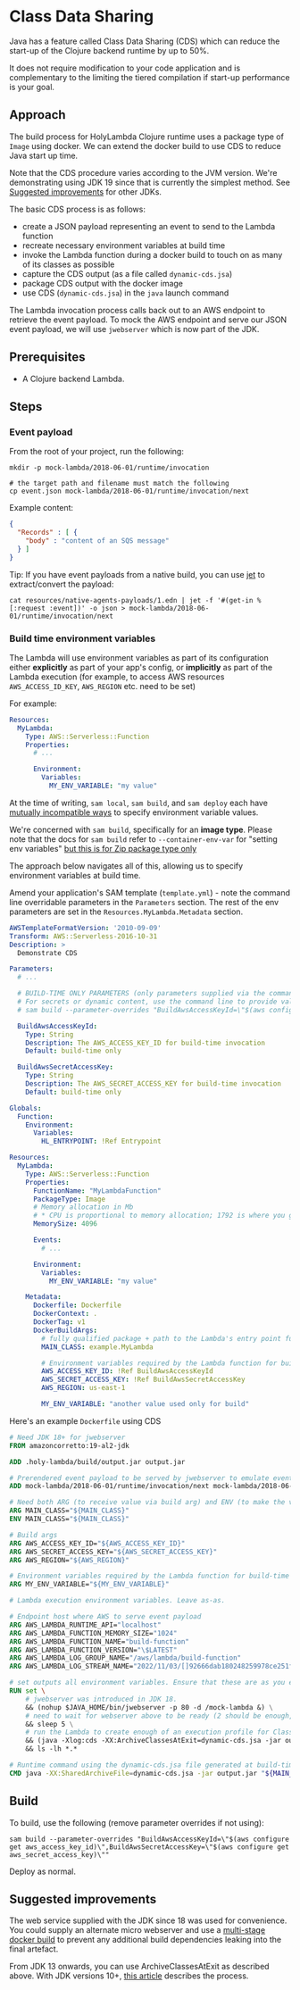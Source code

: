 # Class Data Sharing

Java has a feature called Class Data Sharing (CDS) which can reduce the start-up of the Clojure backend runtime by up to 50%.

It does not require modification to your code application and is complementary to the limiting the tiered compilation if start-up performance is your goal.

## Approach

The build process for HolyLambda Clojure runtime uses a package type of `Image` using docker. We can extend the docker build to use CDS to reduce Java start up time.

Note that the CDS procedure varies according to the JVM version. We're demonstrating using JDK 19 since that is currently the simplest method. See [Suggested improvements](#suggested-improvements) for other JDKs.

The basic CDS process is as follows:
* create a JSON payload representing an event to send to the Lambda function
* recreate necessary environment variables at build time
* invoke the Lambda function during a docker build to touch on as many of its classes as possible
* capture the CDS output (as a file called `dynamic-cds.jsa`)
* package CDS output with the docker image
* use CDS (`dynamic-cds.jsa`) in the `java` launch command

The Lambda invocation process calls back out to an AWS endpoint to retrieve the event payload. To mock the AWS endpoint and serve our JSON event payload, we will use `jwebserver` which is now part of the JDK.

## Prerequisites

* A Clojure backend Lambda.

## Steps

### Event payload

From the root of your project, run the following:
```shell
mkdir -p mock-lambda/2018-06-01/runtime/invocation

# the target path and filename must match the following 
cp event.json mock-lambda/2018-06-01/runtime/invocation/next
```

Example content:

```json
{
  "Records" : [ {
    "body" : "content of an SQS message"
  } ]
}
```

Tip: If you have event payloads from a native build, you can use [jet](https://github.com/borkdude/jet) to extract/convert the payload:

```shell
cat resources/native-agents-payloads/1.edn | jet -f '#(get-in % [:request :event])' -o json > mock-lambda/2018-06-01/runtime/invocation/next
```

### Build time environment variables

The Lambda will use environment variables as part of its configuration either **explicitly** as part of your app's config, or **implicitly** as part of the Lambda execution (for example, to access AWS resources `AWS_ACCESS_ID_KEY`, `AWS_REGION` etc. need to be set)

For example:

```yaml
Resources:
  MyLambda:
    Type: AWS::Serverless::Function
    Properties:
      # ...

      Environment:
        Variables:
          MY_ENV_VARIABLE: "my value"
```

At the time of writing, `sam local`, `sam build`, and `sam deploy` each have [mutually incompatible ways](https://github.com/awslabs/aws-sam-cli/issues/1163#issuecomment-513500473) to specify environment variable values.

We're concerned with `sam build`, specifically for an **image type**. Please note that the docs for `sam build` refer to `--container-env-var` for "setting env variables" [but this is for Zip package type only](https://github.com/aws/aws-sam-cli/issues/2972)

The approach below navigates all of this, allowing us to specify environment variables at build time.

Amend your application's SAM template (`template.yml`) - note the command line overridable parameters in the `Parameters` section. The rest of the env parameters are set in the `Resources.MyLambda.Metadata` section.

```yaml
AWSTemplateFormatVersion: '2010-09-09'
Transform: AWS::Serverless-2016-10-31
Description: >
  Demonstrate CDS

Parameters:
  # ...

  # BUILD-TIME ONLY PARAMETERS (only parameters supplied via the command line need to be declared here)
  # For secrets or dynamic content, use the command line to provide values:
  # sam build --parameter-overrides "BuildAwsAccessKeyId=\"$(aws configure get aws_access_key_id)\",BuildAwsSecretAccessKey=\"$(aws configure get aws_secret_access_key)\""

  BuildAwsAccessKeyId:
    Type: String
    Description: The AWS_ACCESS_KEY_ID for build-time invocation
    Default: build-time only

  BuildAwsSecretAccessKey:
    Type: String
    Description: The AWS_SECRET_ACCESS_KEY for build-time invocation
    Default: build-time only

Globals:
  Function:
    Environment:
      Variables:
        HL_ENTRYPOINT: !Ref Entrypoint

Resources:
  MyLambda:
    Type: AWS::Serverless::Function
    Properties:
      FunctionName: "MyLambdaFunction"
      PackageType: Image
      # Memory allocation in Mb
      # * CPU is proportional to memory allocation; 1792 is where you get a whole CPU.
      MemorySize: 4096

      Events:
        # ...

      Environment:
        Variables:
          MY_ENV_VARIABLE: "my value"

    Metadata:
      Dockerfile: Dockerfile
      DockerContext: .
      DockerTag: v1
      DockerBuildArgs:
        # fully qualified package + path to the Lambda's entry point function
        MAIN_CLASS: example.MyLambda

        # Environment variables required by the Lambda function for build-time invocation.
        AWS_ACCESS_KEY_ID: !Ref BuildAwsAccessKeyId
        AWS_SECRET_ACCESS_KEY: !Ref BuildAwsSecretAccessKey
        AWS_REGION: us-east-1

        MY_ENV_VARIABLE: "another value used only for build"
```

Here's an example `Dockerfile` using CDS 

```dockerfile
# Need JDK 18+ for jwebserver
FROM amazoncorretto:19-al2-jdk

ADD .holy-lambda/build/output.jar output.jar

# Prerendered event payload to be served by jwebserver to emulate event delivery in the Lambda environment.
ADD mock-lambda/2018-06-01/runtime/invocation/next mock-lambda/2018-06-01/runtime/invocation/next

# Need both ARG (to receive value via build arg) and ENV (to make the variable available at runtime)
ARG MAIN_CLASS="${MAIN_CLASS}"
ENV MAIN_CLASS="${MAIN_CLASS}"

# Build args
ARG AWS_ACCESS_KEY_ID="${AWS_ACCESS_KEY_ID}"
ARG AWS_SECRET_ACCESS_KEY="${AWS_SECRET_ACCESS_KEY}"
ARG AWS_REGION="${AWS_REGION}"

# Environment variables required by the Lambda function for build-time invocation.
ARG MY_ENV_VARIABLE="${MY_ENV_VARIABLE}"

# Lambda execution environment variables. Leave as-as.

# Endpoint host where AWS to serve event payload
ARG AWS_LAMBDA_RUNTIME_API="localhost" 
ARG AWS_LAMBDA_FUNCTION_MEMORY_SIZE="1024"
ARG AWS_LAMBDA_FUNCTION_NAME="build-function"
ARG AWS_LAMBDA_FUNCTION_VERSION="\$LATEST"
ARG AWS_LAMBDA_LOG_GROUP_NAME="/aws/lambda/build-function"
ARG AWS_LAMBDA_LOG_STREAM_NAME="2022/11/03/[]92666dab180248259978ce251f50d5f7"

# set outputs all environment variables. Ensure that these are as you expect.
RUN set \
    # jwebserver was introduced in JDK 18.
    && (nohup $JAVA_HOME/bin/jwebserver -p 80 -d /mock-lambda &) \
    # need to wait for webserver above to be ready (2 should be enough, but using 5 to be sure)
    && sleep 5 \
    # run the Lambda to create enough of an execution profile for Class Data Sharing (CDS). The "exit 0" is necessary since the Lamdba will not exit cleanly due as it cannot POST the Lambda result to jwebserver (it only supports GET/HEAD requests)
    && (java -Xlog:cds -XX:ArchiveClassesAtExit=dynamic-cds.jsa -jar output.jar "${MAIN_CLASS}"; exit 0) \
    && ls -lh *.*

# Runtime command using the dynamic-cds.jsa file generated at build-time. Add "-Xlog:cds" to params for info on CDS
CMD java -XX:SharedArchiveFile=dynamic-cds.jsa -jar output.jar "${MAIN_CLASS}"
```

## Build

To build, use the following (remove parameter overrides if not using):

```shell
sam build --parameter-overrides "BuildAwsAccessKeyId=\"$(aws configure get aws_access_key_id)\",BuildAwsSecretAccessKey=\"$(aws configure get aws_secret_access_key)\""
```

Deploy as normal.


## Suggested improvements

The web service supplied with the JDK since 18 was used for convenience. You could supply an alternate micro webserver and use a [multi-stage docker build](https://docs.docker.com/build/building/multi-stage/) to prevent any additional build dependencies leaking into the final artefact.

From JDK 13 onwards, you can use ArchiveClassesAtExit as described above. With JDK versions 10+, [this article](https://nipafx.dev/java-application-class-data-sharing/) describes the process. 
